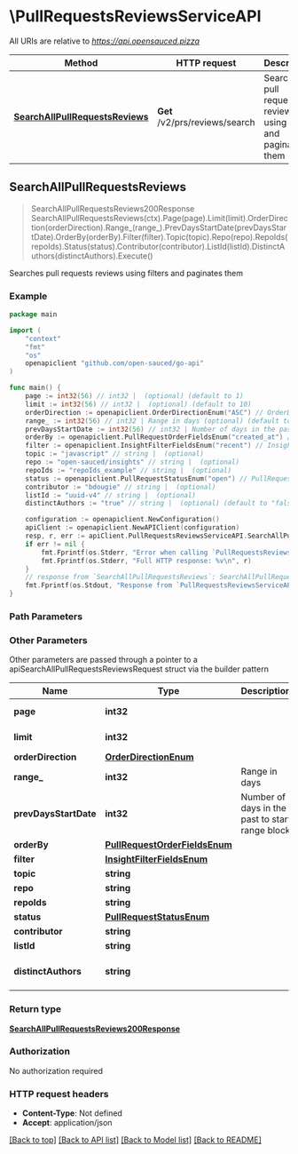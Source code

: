 # \PullRequestsReviewsServiceAPI

All URIs are relative to *https://api.opensauced.pizza*

Method | HTTP request | Description
------------- | ------------- | -------------
[**SearchAllPullRequestsReviews**](PullRequestsReviewsServiceAPI.md#SearchAllPullRequestsReviews) | **Get** /v2/prs/reviews/search | Searches pull requests reviews using filters and paginates them



## SearchAllPullRequestsReviews

> SearchAllPullRequestsReviews200Response SearchAllPullRequestsReviews(ctx).Page(page).Limit(limit).OrderDirection(orderDirection).Range_(range_).PrevDaysStartDate(prevDaysStartDate).OrderBy(orderBy).Filter(filter).Topic(topic).Repo(repo).RepoIds(repoIds).Status(status).Contributor(contributor).ListId(listId).DistinctAuthors(distinctAuthors).Execute()

Searches pull requests reviews using filters and paginates them

### Example

```go
package main

import (
    "context"
    "fmt"
    "os"
    openapiclient "github.com/open-sauced/go-api"
)

func main() {
    page := int32(56) // int32 |  (optional) (default to 1)
    limit := int32(56) // int32 |  (optional) (default to 10)
    orderDirection := openapiclient.OrderDirectionEnum("ASC") // OrderDirectionEnum |  (optional)
    range_ := int32(56) // int32 | Range in days (optional) (default to 30)
    prevDaysStartDate := int32(56) // int32 | Number of days in the past to start range block (optional) (default to 0)
    orderBy := openapiclient.PullRequestOrderFieldsEnum("created_at") // PullRequestOrderFieldsEnum |  (optional)
    filter := openapiclient.InsightFilterFieldsEnum("recent") // InsightFilterFieldsEnum |  (optional)
    topic := "javascript" // string |  (optional)
    repo := "open-sauced/insights" // string |  (optional)
    repoIds := "repoIds_example" // string |  (optional)
    status := openapiclient.PullRequestStatusEnum("open") // PullRequestStatusEnum |  (optional)
    contributor := "bdougie" // string |  (optional)
    listId := "uuid-v4" // string |  (optional)
    distinctAuthors := "true" // string |  (optional) (default to "false")

    configuration := openapiclient.NewConfiguration()
    apiClient := openapiclient.NewAPIClient(configuration)
    resp, r, err := apiClient.PullRequestsReviewsServiceAPI.SearchAllPullRequestsReviews(context.Background()).Page(page).Limit(limit).OrderDirection(orderDirection).Range_(range_).PrevDaysStartDate(prevDaysStartDate).OrderBy(orderBy).Filter(filter).Topic(topic).Repo(repo).RepoIds(repoIds).Status(status).Contributor(contributor).ListId(listId).DistinctAuthors(distinctAuthors).Execute()
    if err != nil {
        fmt.Fprintf(os.Stderr, "Error when calling `PullRequestsReviewsServiceAPI.SearchAllPullRequestsReviews``: %v\n", err)
        fmt.Fprintf(os.Stderr, "Full HTTP response: %v\n", r)
    }
    // response from `SearchAllPullRequestsReviews`: SearchAllPullRequestsReviews200Response
    fmt.Fprintf(os.Stdout, "Response from `PullRequestsReviewsServiceAPI.SearchAllPullRequestsReviews`: %v\n", resp)
}
```

### Path Parameters



### Other Parameters

Other parameters are passed through a pointer to a apiSearchAllPullRequestsReviewsRequest struct via the builder pattern


Name | Type | Description  | Notes
------------- | ------------- | ------------- | -------------
 **page** | **int32** |  | [default to 1]
 **limit** | **int32** |  | [default to 10]
 **orderDirection** | [**OrderDirectionEnum**](OrderDirectionEnum.md) |  | 
 **range_** | **int32** | Range in days | [default to 30]
 **prevDaysStartDate** | **int32** | Number of days in the past to start range block | [default to 0]
 **orderBy** | [**PullRequestOrderFieldsEnum**](PullRequestOrderFieldsEnum.md) |  | 
 **filter** | [**InsightFilterFieldsEnum**](InsightFilterFieldsEnum.md) |  | 
 **topic** | **string** |  | 
 **repo** | **string** |  | 
 **repoIds** | **string** |  | 
 **status** | [**PullRequestStatusEnum**](PullRequestStatusEnum.md) |  | 
 **contributor** | **string** |  | 
 **listId** | **string** |  | 
 **distinctAuthors** | **string** |  | [default to &quot;false&quot;]

### Return type

[**SearchAllPullRequestsReviews200Response**](SearchAllPullRequestsReviews200Response.md)

### Authorization

No authorization required

### HTTP request headers

- **Content-Type**: Not defined
- **Accept**: application/json

[[Back to top]](#) [[Back to API list]](../README.md#documentation-for-api-endpoints)
[[Back to Model list]](../README.md#documentation-for-models)
[[Back to README]](../README.md)

